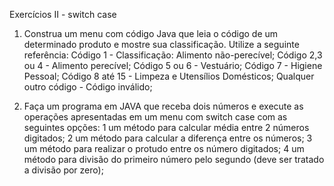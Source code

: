 Exercícios II - switch case 

1.	Construa um menu com código Java que leia o código de um determinado produto e mostre sua classificação. Utilize a seguinte referência:
 Código 1 - Classificação: Alimento não-perecível;
 Código 2,3 ou 4 - Alimento perecível;
 Código 5 ou 6 - Vestuário;
 Código 7 - Higiene Pessoal;
 Código 8 até 15 - Limpeza e Utensílios Domésticos;
 Qualquer outro código - Código inválido;


2. Faça um programa em JAVA que receba dois números e execute as operações apresentadas em um menu com switch case com as seguintes opções:
1 um método para calcular média entre 2 números digitados;
2 um método para calcular a diferença entre os números;
3 um método para realizar o protudo entre os número digitados;
4 um método para divisão do primeiro número pelo segundo (deve ser tratado a divisão por zero);
